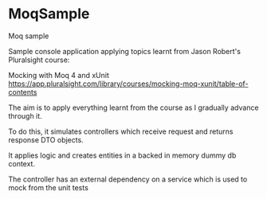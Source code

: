 # MoqSample
Moq sample

Sample console application applying topics learnt from Jason Robert's Pluralsight course:

Mocking with Moq 4 and xUnit
https://app.pluralsight.com/library/courses/mocking-moq-xunit/table-of-contents

The aim is to apply everything learnt from the course as I gradually advance through it.

To do this, it simulates controllers which receive request and returns response DTO objects.

It applies logic and creates entities in a backed in memory dummy db context.

The controller has an external dependency on a service which is used to mock from the unit tests



